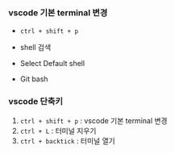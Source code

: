 ### vscode 기본 terminal 변경

* `ctrl + shift + p`

* shell 검색
* Select Default shell
* Git bash



### vscode  단축키

1. `ctrl + shift + p` : vscode 기본 terminal 변경 
2. `ctrl + L` : 터미널 지우기
3. `ctrl + backtick` : 터미널 열기











